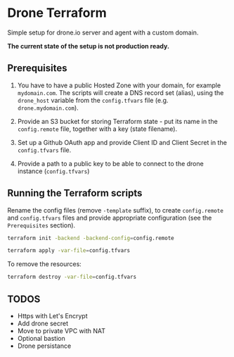 # Drone Terraform

Simple setup for drone.io server and agent with a custom domain.

**The current state of the setup is not production ready.**

## Prerequisites

1) You have to have a public Hosted Zone with your domain, for example `mydomain.com`. The scripts will create a DNS record set (alias), using the `drone_host` variable from the `config.tfvars` file (e.g. `drone.mydomain.com`).

2) Provide an S3 bucket for storing Terraform state - put its name in the `config.remote` file, together with a key (state filename).

3) Set up a Github OAuth app and provide Client ID and Client Secret in the `config.tfvars` file.

4) Provide a path to a public key to be able to connect to the drone instance (`config.tfvars`)

## Running the Terraform scripts

Rename the config files (remove `-template` suffix), to create `config.remote` and `config.tfvars` files and provide appropriate configuration (see the `Prerequisites` section).

```bash
terraform init -backend -backend-config=config.remote

terraform apply -var-file=config.tfvars
```

To remove the resources:

```bash
terraform destroy -var-file=config.tfvars
```

## TODOS

* Https with Let's Encrypt
* Add drone secret
* Move to private VPC with NAT
* Optional bastion
* Drone persistance

